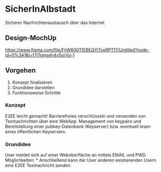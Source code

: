 # SicherInAlbstadt
Sicherer Nachrichtenaustausch über das Internet

## Design-MochUp
https://www.figma.com/file/FhW600TfEBEQYiToxRPTf7/Untitled?node-id=0%3A1&t=f7j7gmseh4v5orVu-1

## Vorgehen
1. Konzept finalisieren
2. Grundidee darstellen
3. Funktionsweise Schritte

### Konzept
E2EE leicht gemacht!
Barrierefreies verschlüsseln und versenden von Textnachrichten über eine WebApp.
Management von keypairs und Bereitstellung einer pubkey-Datenbank (Keyserver) bzw. eventuell
lesen eines öffentlichen Keyservers.

### Grundidee
User meldet sich auf einer Weboberfläche an mittels EMAIL und PWD.
  Möglichkeiten:
    * Anschließend kann der User anderen existierenden Usern eine E2EE Textnachricht senden.
